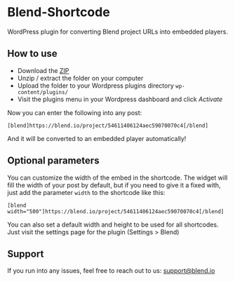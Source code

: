 Blend-Shortcode
===============

WordPress plugin for converting Blend project URLs into embedded players.


## How to use

- Download the [ZIP](https://github.com/Montoya/Blend-Shortcode/archive/master.zip)
- Unzip / extract the folder on your computer
- Upload the folder to your Wordpress plugins directory `wp-content/plugins/`
- Visit the plugins menu in your Wordpress dashboard and click _Activate_

Now you can enter the following into any post: 

```
[blend]https://blend.io/project/54611406124aec59070070c4[/blend]
```

And it will be converted to an embedded player automatically! 

## Optional parameters

You can customize the width of the embed in the shortcode. The widget will fill the width of your post by default, but if you need to give it a fixed with, just add the parameter `width` to the shortcode like this: 

```
[blend width="500"]https://blend.io/project/54611406124aec59070070c4[/blend]
```

You can also set a default width and height to be used for all shortcodes. Just visit the settings page for the plugin (Settings > Blend)

## Support

If you run into any issues, feel free to reach out to us: [support@blend.io](mailto:support@blend.io)
